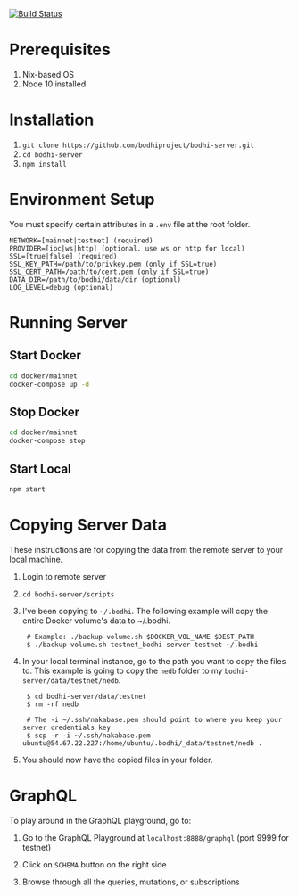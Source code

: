 [![Build Status](https://travis-ci.org/bodhiproject/bodhi-server.svg?branch=master)](https://travis-ci.org/bodhiproject/bodhi-server)

# Prerequisites

1. Nix-based OS
2. Node 10 installed

# Installation

1. `git clone https://github.com/bodhiproject/bodhi-server.git`
2. `cd bodhi-server`
3. `npm install`

# Environment Setup

You must specify certain attributes in a `.env` file at the root folder.

```text
NETWORK=[mainnet|testnet] (required)
PROVIDER=[ipc|ws|http] (optional. use ws or http for local)
SSL=[true|false] (required)
SSL_KEY_PATH=/path/to/privkey.pem (only if SSL=true)
SSL_CERT_PATH=/path/to/cert.pem (only if SSL=true)
DATA_DIR=/path/to/bodhi/data/dir (optional)
LOG_LEVEL=debug (optional)
```

# Running Server

## Start Docker

```bash
cd docker/mainnet
docker-compose up -d
```

## Stop Docker

```bash
cd docker/mainnet
docker-compose stop
```

## Start Local

```bash
npm start
```

# Copying Server Data

These instructions are for copying the data from the remote server to your local machine.

1. Login to remote server

2. `cd bodhi-server/scripts`

3. I've been copying to `~/.bodhi`. The following example will copy the entire Docker volume's data to ~/.bodhi.

        # Example: ./backup-volume.sh $DOCKER_VOL_NAME $DEST_PATH
        $ ./backup-volume.sh testnet_bodhi-server-testnet ~/.bodhi

4. In your local terminal instance, go to the path you want to copy the files to. This example is going to copy the `nedb` folder to my `bodhi-server/data/testnet/nedb`.

        $ cd bodhi-server/data/testnet
        $ rm -rf nedb

        # The -i ~/.ssh/nakabase.pem should point to where you keep your server credentials key
        $ scp -r -i ~/.ssh/nakabase.pem ubuntu@54.67.22.227:/home/ubuntu/.bodhi/_data/testnet/nedb .

5. You should now have the copied files in your folder.


# GraphQL

To play around in the GraphQL playground, go to:

1. Go to the GraphQL Playground at `localhost:8888/graphql` (port 9999 for testnet)

2. Click on `SCHEMA` button on the right side

3. Browse through all the queries, mutations, or subscriptions
